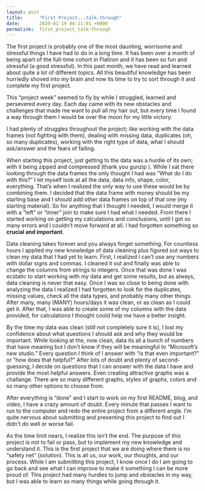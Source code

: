 ```yaml
---
layout: post
title:      "First Project...talk-through"
date:       2020-01-19 04:11:01 +0000
permalink:  first_project_talk-through
---
```


The first project is probably one of the most daunting, worrisome and stressful things I have had to do in a long time. It has been over a month of being apart of the full-time cohort in Flatiron and it has been so fun and stressful (a good stressful). In this past month, we have read and learned about quite a lot of different topics. All this beautiful knowledge has been hurriedly shoved into my brain and now its time to try to sort through it and complete my first project. 

This “project week” seemed to fly by while I struggled, learned and persevered every day. Each day came with its new obstacles and challenges that made me want to pull all my hair out, but every time I found a way through them I would be over the moon for my little victory.

I had plenty of struggles throughout the project; like working with the data frames (not fighting with them), dealing with missing data, duplicates (oh, so many duplicates), working with the right type of data, what I should ask/answer and the fears of failing.

When starting this project, just getting to the data was a hurdle of its own; with it being zipped and compressed (thank you gunzip ). While I sat there looking through the data frames the only thought I had was “What do I do with this?” I let myself look at all the data, data info, shape, color, everything. That’s when I realized the only way to use these would be by combining them. I decided that the data frame with money should be my starting base and I should add other data frames on top of that one (my starting material). So for anything that I thought I needed, I would merge it with a “left” or “inner” join to make sure I had what I needed. From there I started working on getting my calculations and conclusions, until I got so many errors and I couldn’t move forward at all. I had forgotten something so **crucial and important**.

Data cleaning takes forever and you always forget something. For countless hours I applied my new knowledge of data cleaning plus figured out ways to clean my data that I had yet to learn. First, I realized I can’t use any numbers with dollar signs and commas. I cleaned it out and finally was able to change the columns from strings to integers. Once that was done I was ecstatic to start working with my data and get some results, but as always, data cleaning is never that easy. Once I was so close to being done with analyzing the data I realized I had forgotten to look for the duplicates, missing values,  check all the data types, and probably many other things. After many, many (MANY) hours/days it was clean, or as clean as I could get it. After that, I was able to create some of my columns with the data provided, for calculations I thought could help me have a better insight.

By the time my data was clean (still not completely sure it is), I lost my confidence about what questions I should ask and why they would be important. While looking at the, now clean, data its all a bunch of numbers that have meaning but I don’t know if they will be meaningful to “Microsoft’s new studio.” Every question I think of I answer with “is that even important?” or “how does that helpful?” After lots of doubt and plenty of second-guessing, I decide on questions that I can answer with the data I have and provide the most helpful answers. Even creating attractive graphs was a challange. There are so many different graphs, styles of graphs, colors and so many other options to choose from.

After everything is “done” and I start to work on my first README, blog, and video, I have a crazy amount of doubt. Every minute that passes I want to run to the computer and redo the entire project from a different angle. I’m quite nervous about submitting and presenting this project to find out I didn’t do well or worse fail. 

As the time limit nears, I realize this isn’t the end. The purpose of this project is not to fail or pass, but to implement my new knowledge and understand it. This is the first project that we are doing where there is no “safety net” (solution). This is all us, our work, our thoughts, and our process. While I am submitting this project, I know once I do I am going to go back and see what I can improve to make it something I can be more proud of. This project had many hurdles to jump and obstacles in my way, but I was able to learn so many things while going through it. 
